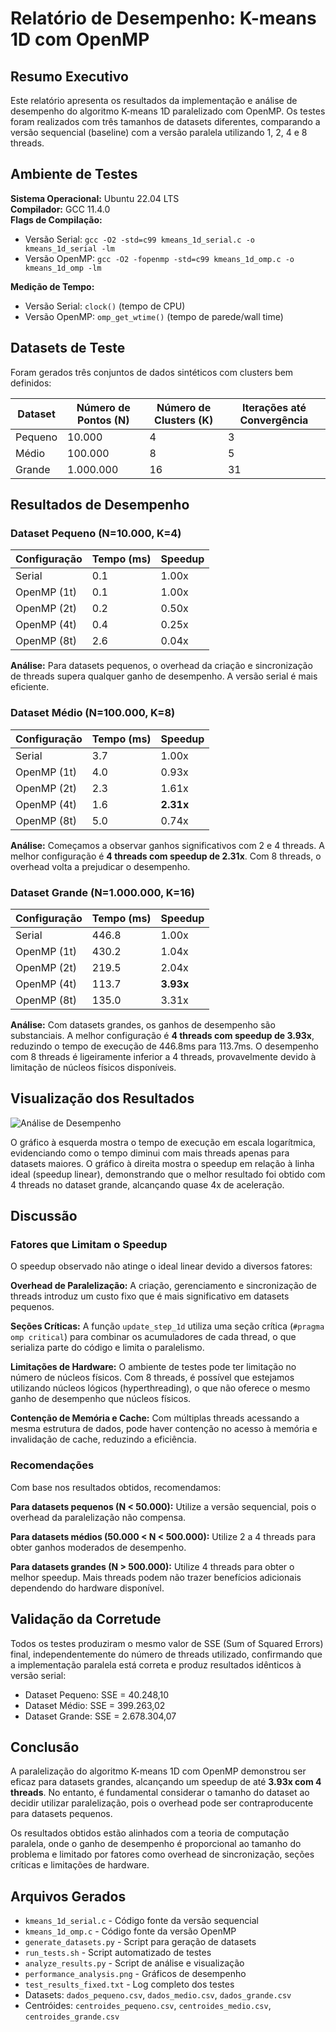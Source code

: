 # Relatório de Desempenho: K-means 1D com OpenMP

## Resumo Executivo

Este relatório apresenta os resultados da implementação e análise de desempenho do algoritmo K-means 1D paralelizado com OpenMP. Os testes foram realizados com três tamanhos de datasets diferentes, comparando a versão sequencial (baseline) com a versão paralela utilizando 1, 2, 4 e 8 threads.

## Ambiente de Testes

**Sistema Operacional:** Ubuntu 22.04 LTS  
**Compilador:** GCC 11.4.0  
**Flags de Compilação:**
- Versão Serial: `gcc -O2 -std=c99 kmeans_1d_serial.c -o kmeans_1d_serial -lm`
- Versão OpenMP: `gcc -O2 -fopenmp -std=c99 kmeans_1d_omp.c -o kmeans_1d_omp -lm`

**Medição de Tempo:**
- Versão Serial: `clock()` (tempo de CPU)
- Versão OpenMP: `omp_get_wtime()` (tempo de parede/wall time)

## Datasets de Teste

Foram gerados três conjuntos de dados sintéticos com clusters bem definidos:

| Dataset | Número de Pontos (N) | Número de Clusters (K) | Iterações até Convergência |
|---------|---------------------|------------------------|---------------------------|
| Pequeno | 10.000              | 4                      | 3                         |
| Médio   | 100.000             | 8                      | 5                         |
| Grande  | 1.000.000           | 16                     | 31                        |

## Resultados de Desempenho

### Dataset Pequeno (N=10.000, K=4)

| Configuração | Tempo (ms) | Speedup |
|--------------|-----------|---------|
| Serial       | 0.1       | 1.00x   |
| OpenMP (1t)  | 0.1       | 1.00x   |
| OpenMP (2t)  | 0.2       | 0.50x   |
| OpenMP (4t)  | 0.4       | 0.25x   |
| OpenMP (8t)  | 2.6       | 0.04x   |

**Análise:** Para datasets pequenos, o overhead da criação e sincronização de threads supera qualquer ganho de desempenho. A versão serial é mais eficiente.

### Dataset Médio (N=100.000, K=8)

| Configuração | Tempo (ms) | Speedup |
|--------------|-----------|---------|
| Serial       | 3.7       | 1.00x   |
| OpenMP (1t)  | 4.0       | 0.93x   |
| OpenMP (2t)  | 2.3       | 1.61x   |
| OpenMP (4t)  | 1.6       | **2.31x**   |
| OpenMP (8t)  | 5.0       | 0.74x   |

**Análise:** Começamos a observar ganhos significativos com 2 e 4 threads. A melhor configuração é **4 threads com speedup de 2.31x**. Com 8 threads, o overhead volta a prejudicar o desempenho.

### Dataset Grande (N=1.000.000, K=16)

| Configuração | Tempo (ms) | Speedup |
|--------------|-----------|---------|
| Serial       | 446.8     | 1.00x   |
| OpenMP (1t)  | 430.2     | 1.04x   |
| OpenMP (2t)  | 219.5     | 2.04x   |
| OpenMP (4t)  | 113.7     | **3.93x**   |
| OpenMP (8t)  | 135.0     | 3.31x   |

**Análise:** Com datasets grandes, os ganhos de desempenho são substanciais. A melhor configuração é **4 threads com speedup de 3.93x**, reduzindo o tempo de execução de 446.8ms para 113.7ms. O desempenho com 8 threads é ligeiramente inferior a 4 threads, provavelmente devido à limitação de núcleos físicos disponíveis.

## Visualização dos Resultados

![Análise de Desempenho](performance_analysis.png)

O gráfico à esquerda mostra o tempo de execução em escala logarítmica, evidenciando como o tempo diminui com mais threads apenas para datasets maiores. O gráfico à direita mostra o speedup em relação à linha ideal (speedup linear), demonstrando que o melhor resultado foi obtido com 4 threads no dataset grande, alcançando quase 4x de aceleração.

## Discussão

### Fatores que Limitam o Speedup

O speedup observado não atinge o ideal linear devido a diversos fatores:

**Overhead de Paralelização:** A criação, gerenciamento e sincronização de threads introduz um custo fixo que é mais significativo em datasets pequenos.

**Seções Críticas:** A função `update_step_1d` utiliza uma seção crítica (`#pragma omp critical`) para combinar os acumuladores de cada thread, o que serializa parte do código e limita o paralelismo.

**Limitações de Hardware:** O ambiente de testes pode ter limitação no número de núcleos físicos. Com 8 threads, é possível que estejamos utilizando núcleos lógicos (hyperthreading), o que não oferece o mesmo ganho de desempenho que núcleos físicos.

**Contenção de Memória e Cache:** Com múltiplas threads acessando a mesma estrutura de dados, pode haver contenção no acesso à memória e invalidação de cache, reduzindo a eficiência.

### Recomendações

Com base nos resultados obtidos, recomendamos:

**Para datasets pequenos (N < 50.000):** Utilize a versão sequencial, pois o overhead da paralelização não compensa.

**Para datasets médios (50.000 < N < 500.000):** Utilize 2 a 4 threads para obter ganhos moderados de desempenho.

**Para datasets grandes (N > 500.000):** Utilize 4 threads para obter o melhor speedup. Mais threads podem não trazer benefícios adicionais dependendo do hardware disponível.

## Validação da Corretude

Todos os testes produziram o mesmo valor de SSE (Sum of Squared Errors) final, independentemente do número de threads utilizado, confirmando que a implementação paralela está correta e produz resultados idênticos à versão serial:

- Dataset Pequeno: SSE = 40.248,10
- Dataset Médio: SSE = 399.263,02
- Dataset Grande: SSE = 2.678.304,07

## Conclusão

A paralelização do algoritmo K-means 1D com OpenMP demonstrou ser eficaz para datasets grandes, alcançando um speedup de até **3.93x com 4 threads**. No entanto, é fundamental considerar o tamanho do dataset ao decidir utilizar paralelização, pois o overhead pode ser contraproducente para datasets pequenos.

Os resultados obtidos estão alinhados com a teoria de computação paralela, onde o ganho de desempenho é proporcional ao tamanho do problema e limitado por fatores como overhead de sincronização, seções críticas e limitações de hardware.


## Arquivos Gerados

- `kmeans_1d_serial.c` - Código fonte da versão sequencial
- `kmeans_1d_omp.c` - Código fonte da versão OpenMP
- `generate_datasets.py` - Script para geração de datasets
- `run_tests.sh` - Script automatizado de testes
- `analyze_results.py` - Script de análise e visualização
- `performance_analysis.png` - Gráficos de desempenho
- `test_results_fixed.txt` - Log completo dos testes
- Datasets: `dados_pequeno.csv`, `dados_medio.csv`, `dados_grande.csv`
- Centróides: `centroides_pequeno.csv`, `centroides_medio.csv`, `centroides_grande.csv`
